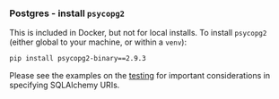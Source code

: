 ### Postgres - install `psycopg2`

This is included in Docker, but not for local installs.  To install `psycopg2` (either global to your machine, or within a `venv`):

```bash
pip install psycopg2-binary==2.9.3
```

Please see the examples on the [testing](../Database-Connectivity) for important considerations in specifying SQLAlchemy URIs.

&nbsp;